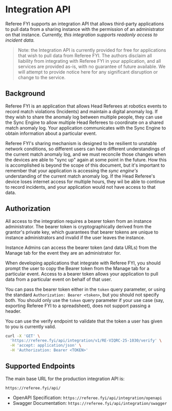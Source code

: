 # Integration API

Referee FYI supports an integration API that allows third-party applications to
pull data from a sharing instance with the permission of an administrator on
that instance. _Currently, this integration supports readonly access to incident
data._

> Note: the Integration API is currently provided for free for applications that
> wish to pull data from Referee FYI. The authors disclaim all liability from
> integrating with Referee FYI in your application, and all services are
> provided as-is, with no guarantee of future available. We will attempt to
> provide notice here for any significant disruption or change to the service.

## Background

Referee FYI is an application that allows Head Referees at robotics events to
record match violations (Incidents) and maintain a digital anomaly log. If they
wish to share the anomaly log between multiple people, they can use the Sync
Engine to allow multiple Head Referees to coordinate on a shared match anomaly
log. Your application communicates with the Sync Engine to obtain information
about a particular event.

Referee FYI's sharing mechanism is designed to be resilient to unstable network
conditions, so different users can have different understandings of the current
match anomaly log, and we must reconcile those changes when the devices are able
to "sync up" again at some point in the future. How this is accomplished is
beyond the scope of this document, but it's important to remember that your
application is accessing the _sync engine's_ understanding of the current match
anomaly log. If the Head Referee's device loses internet access for multiple
hours, they wil be able to continue to record incidents, and your application
would not have access to that data.

## Authorization

All access to the integration requires a bearer token from an instance
administrator. The bearer token is cryptographically derived from the grantor's
private key, which guarantees that bearer tokens are unique to instance
administrators and invalid if the user leaves the instance.

Instance Admins can access the bearer token (and data URLs) from the Manage tab
for the event they are an administrator for.

When developing applications that integrate with Referee FYI, you should prompt
the user to copy the Bearer token from the Manage tab for a particular event.
Access to a bearer token allows your application to pull data from a particular
event on behalf of that user.

You can pass the bearer token either in the `token` query parameter, or using
the standard `Authorization: Bearer <token>`, but you should not specify both.
You should only use the `token` query parameter if your use case (say, exporting
Referee FYI to a spreadsheet), does not support passing a header.

You can use the verify endpoint to validate that the token a user has given to
you is currently valid.

```bash
curl -X 'GET' \
  'https://referee.fyi/api/integration/v1/RE-VIQRC-25-1030/verify' \
  -H 'accept: application/json' \
  -H 'Authorization: Bearer <TOKEN>'
```

## Supported Endpoints

The main base URL for the production integration API is:

```
https://referee.fyi/api/
```

- OpenAPI Specification: `https://referee.fyi/api/integration/openapi`
- Swagger Documentation: `https://referee.fyi/api/integration/swagger`
